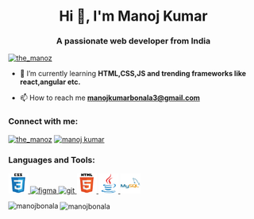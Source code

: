 <h1 align="center">Hi 👋, I'm Manoj Kumar</h1>
<h3 align="center">A passionate web developer from India</h3>

<p align="left"> <a href="https://twitter.com/the_manoz" target="blank"><img src="https://img.shields.io/twitter/follow/the_manoz?logo=twitter&style=for-the-badge" alt="the_manoz" /></a> </p>

- 🌱 I’m currently learning **HTML,CSS,JS and trending frameworks like react,angular etc.**

- 📫 How to reach me **manojkumarbonala3@gmail.com**

<h3 align="left">Connect with me:</h3>
<p align="left">
<a href="https://twitter.com/the_manoz" target="blank"><img align="center" src="https://raw.githubusercontent.com/rahuldkjain/github-profile-readme-generator/master/src/images/icons/Social/twitter.svg" alt="the_manoz" height="30" width="40" /></a>
<a href="https://linkedin.com/in/manoj kumar" target="blank"><img align="center" src="https://raw.githubusercontent.com/rahuldkjain/github-profile-readme-generator/master/src/images/icons/Social/linked-in-alt.svg" alt="manoj kumar" height="30" width="40" /></a>
</p>

<h3 align="left">Languages and Tools:</h3>
<p align="left"> <a href="https://www.w3schools.com/css/" target="_blank"> <img src="https://raw.githubusercontent.com/devicons/devicon/master/icons/css3/css3-original-wordmark.svg" alt="css3" width="40" height="40"/> </a> <a href="https://www.figma.com/" target="_blank"> <img src="https://www.vectorlogo.zone/logos/figma/figma-icon.svg" alt="figma" width="40" height="40"/> </a> <a href="https://git-scm.com/" target="_blank"> <img src="https://www.vectorlogo.zone/logos/git-scm/git-scm-icon.svg" alt="git" width="40" height="40"/> </a> <a href="https://www.w3.org/html/" target="_blank"> <img src="https://raw.githubusercontent.com/devicons/devicon/master/icons/html5/html5-original-wordmark.svg" alt="html5" width="40" height="40"/> </a> <a href="https://www.java.com" target="_blank"> <img src="https://raw.githubusercontent.com/devicons/devicon/master/icons/java/java-original.svg" alt="java" width="40" height="40"/> </a> <a href="https://www.mysql.com/" target="_blank"> <img src="https://raw.githubusercontent.com/devicons/devicon/master/icons/mysql/mysql-original-wordmark.svg" alt="mysql" width="40" height="40"/> </a> </p>

<p><img align="left" src="https://github-readme-stats.vercel.app/api/top-langs?username=manojbonala&show_icons=true&locale=en&layout=compact" alt="manojbonala" /></p>

<p>&nbsp;<img align="center" src="https://github-readme-stats.vercel.app/api?username=manojbonala&show_icons=true&locale=en" alt="manojbonala" /></p>
